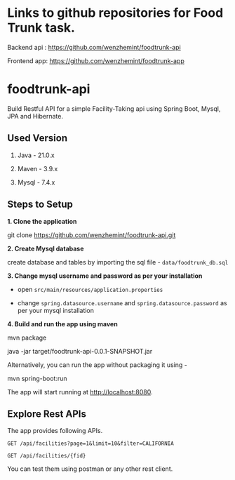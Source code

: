# Links to github repositories for Food Trunk task. 

Backend api :
https://github.com/wenzhemint/foodtrunk-api

Frontend app:
https://github.com/wenzhemint/foodtrunk-app

# foodtrunk-api

Build Restful API for a simple Facility-Taking api using Spring Boot, Mysql, JPA and Hibernate.

## Used Version

1. Java - 21.0.x

2. Maven - 3.9.x

3. Mysql - 7.4.x

## Steps to Setup

**1. Clone the application**

git clone https://github.com/wenzhemint/foodtrunk-api.git

**2. Create Mysql database**

create database and tables by importing the sql file - `data/foodtrunk_db.sql`

**3. Change mysql username and password as per your installation**

+ open `src/main/resources/application.properties`

+ change `spring.datasource.username` and `spring.datasource.password` as per your mysql installation

**4. Build and run the app using maven**

mvn package

java -jar target/foodtrunk-api-0.0.1-SNAPSHOT.jar

Alternatively, you can run the app without packaging it using -

mvn spring-boot:run

The app will start running at <http://localhost:8080>.

## Explore Rest APIs

The app provides following APIs.

    GET /api/facilities?page=1&limit=10&filter=CALIFORNIA
    
    GET /api/facilities/{fid}

You can test them using postman or any other rest client.

